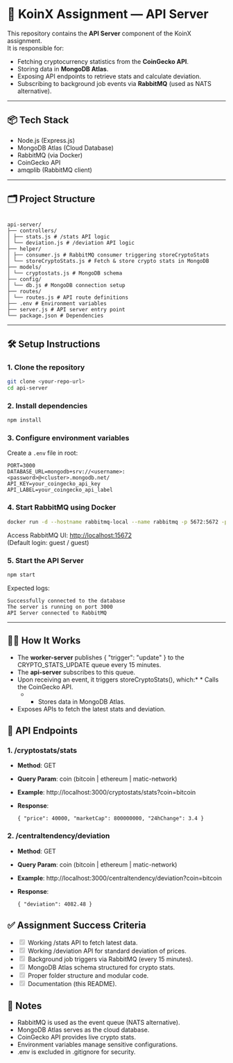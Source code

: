 # 🚀 KoinX Assignment — API Server

This repository contains the **API Server** component of the KoinX assignment.  
It is responsible for:
- Fetching cryptocurrency statistics from the **CoinGecko API**.
- Storing data in **MongoDB Atlas**.
- Exposing API endpoints to retrieve stats and calculate deviation.
- Subscribing to background job events via **RabbitMQ** (used as NATS alternative).

---

## 📦 Tech Stack
- Node.js (Express.js)
- MongoDB Atlas (Cloud Database)
- RabbitMQ (via Docker)
- CoinGecko API
- amqplib (RabbitMQ client)

---

## 🗂 Project Structure
```

api-server/  
├── controllers/  
│ ├── stats.js # /stats API logic  
│ └── deviation.js # /deviation API logic  
├── helper/  
│ ├── consumer.js # RabbitMQ consumer triggering storeCryptoStats  
│ └── storeCryptoStats.js # Fetch & store crypto stats in MongoDB  
├── models/  
│ └── cryptostats.js # MongoDB schema  
├── config/  
│ └── db.js # MongoDB connection setup  
├── routes/  
│ └── routes.js # API route definitions  
├── .env # Environment variables  
├── server.js # API server entry point  
└── package.json # Dependencies

````

---

## 🛠 Setup Instructions

### 1. Clone the repository
```bash
git clone <your-repo-url>
cd api-server
````

### 2\. Install dependencies

```bash
npm install
```

### 3\. Configure environment variables

Create a `.env` file in root:

```env
PORT=3000
DATABASE_URL=mongodb+srv://<username>:<password>@<cluster>.mongodb.net/
API_KEY=your_coingecko_api_key
API_LABEL=your_coingecko_api_label
```

### 4\. Start RabbitMQ using Docker

```bash
docker run -d --hostname rabbitmq-local --name rabbitmq -p 5672:5672 -p 15672:15672 rabbitmq:3-management
```

Access RabbitMQ UI: [http://localhost:15672](http://localhost:15672/)  
(Default login: guest / guest)

### 5\. Start the API Server

```bash
npm start
```

Expected logs:

```
Successfully connected to the database
The server is running on port 3000
API Server connected to RabbitMQ
```

* * *

## 🧑‍💻 How It Works

 *   The **worker-server** publishes { "trigger": "update" } to the CRYPTO\_STATS\_UPDATE queue every 15 minutes.
 *   The **api-server** subscribes to this queue.
 *   Upon receiving an event, it triggers storeCryptoStats(), which:* *   Calls the CoinGecko API.
     * *   Stores data in MongoDB Atlas.
 *   Exposes APIs to fetch the latest stats and deviation.

## 📡 API Endpoints

### 1\. /cryptostats/stats

 *   **Method**: GET
 *   **Query Param**: coin (bitcoin | ethereum | matic-network)
 *   **Example**: http://localhost:3000/cryptostats/stats?coin=bitcoin
 *   **Response**:
     
     
     `{ "price": 40000, "marketCap": 800000000, "24hChange": 3.4 }`
     

### 2\. /centraltendency/deviation

 *   **Method**: GET
 *   **Query Param**: coin (bitcoin | ethereum | matic-network)
 *   **Example**: http://localhost:3000/centraltendency/deviation?coin=bitcoin
 *   **Response**:
     
     
     `{ "deviation": 4082.48 }`
     

## ✅ Assignment Success Criteria

 *   <input type="checkbox" checked disabled> Working /stats API to fetch latest data.
 *   <input type="checkbox" checked disabled> Working /deviation API for standard deviation of prices.
 *   <input type="checkbox" checked disabled> Background job triggers via RabbitMQ (every 15 minutes).
 *   <input type="checkbox" checked disabled> MongoDB Atlas schema structured for crypto stats.
 *   <input type="checkbox" checked disabled> Proper folder structure and modular code.
 *   <input type="checkbox" checked disabled> Documentation (this README).

## 📝 Notes

 *   RabbitMQ is used as the event queue (NATS alternative).
 *   MongoDB Atlas serves as the cloud database.
 *   CoinGecko API provides live crypto stats.
 *   Environment variables manage sensitive configurations.
 *   .env is excluded in .gitignore for security.

